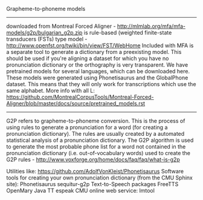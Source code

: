 Grapheme-to-phoneme models
_____________
downloaded from Montreal Forced Aligner - http://mlmlab.org/mfa/mfa-models/g2p/bulgarian_g2p.zip is rule-based (weighted finite-state transducers (FSTs) type model - http://www.openfst.org/twiki/bin/view/FST/WebHome
Included with MFA is a separate tool to generate a dictionary from a preexisting model. This should be used if you're aligning a dataset for which you have no pronunciation dictionary or the orthography is very transparent. We have pretrained models for several languages, which can be downloaded here. These models were generated using Phonetisaurus and the GlobalPhone dataset. This means that they will only work for transcriptions which use the same alphabet.
More info with all L: https://github.com/MontrealCorpusTools/Montreal-Forced-Aligner/blob/master/docs/source/pretrained_models.rst

______
G2P refers to grapheme-to-phoneme conversion.  This is the process of using rules to generate a pronunciation for a word (for creating a pronunciation dictionary).  The rules are usually created by a automated statistical analysis of a pronunciation dictionary. The G2P algorithm is used to generate the most probable phone list for a word not contained in the pronunciation dictionary (i.e. out-of-vocabulary words) used to create the G2P rules - http://www.voxforge.org/home/docs/faq/faq/what-is-g2p

Utilities like: https://github.com/AdolfVonKleist/Phonetisaurus
Software tools for creating your own pronunciation dictionary (from the CMU Sphinx site):
Phonetisaurus
sequitur-g2p
Text-to-Speech packages
FreeTTS
OpenMary Java TT
espeak
CMU online web service: lmtool
